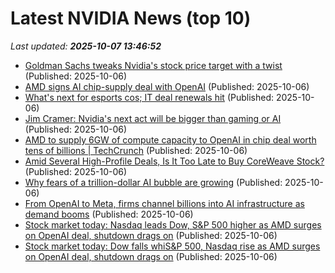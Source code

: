 # Latest NVIDIA News (top 10)
_Last updated: **2025-10-07 13:46:52**_

- [Goldman Sachs tweaks Nvidia's stock price target with a twist](https://biztoc.com/x/1767ac7a51818822) (Published: 2025-10-06)
- [AMD signs AI chip-supply deal with OpenAI](https://www.rte.ie/news/business/2025/1006/1537105-amd-signs-ai-chip-supply-deal-with-openai/) (Published: 2025-10-06)
- [What's next for esports cos; IT deal renewals hit](https://economictimes.indiatimes.com/tech/newsletters/tech-top-5/whats-next-for-esports-cos-it-deal-renewals-hit/articleshow/124341316.cms) (Published: 2025-10-06)
- [Jim Cramer: Nvidia's next act will be bigger than gaming or AI](https://biztoc.com/x/578c6efa605d1812) (Published: 2025-10-06)
- [AMD to supply 6GW of compute capacity to OpenAI in chip deal worth tens of billions | TechCrunch](https://techcrunch.com/2025/10/06/amd-to-supply-6gw-of-compute-capacity-to-openai-in-chip-deal-worth-tens-of-billions/) (Published: 2025-10-06)
- [Amid Several High-Profile Deals, Is It Too Late to Buy CoreWeave Stock?](https://biztoc.com/x/836261d621076c1e) (Published: 2025-10-06)
- [Why fears of a trillion-dollar AI bubble are growing](https://financialpost.com/investing/fears-of-trillion-dollar-ai-bubble-growing) (Published: 2025-10-06)
- [From OpenAI to Meta, firms channel billions into AI infrastructure as demand booms](https://economictimes.indiatimes.com/tech/artificial-intelligence/from-openai-to-meta-firms-channel-billions-into-ai-infrastructure-as-demand-booms/articleshow/124341531.cms) (Published: 2025-10-06)
- [Stock market today: Nasdaq leads Dow, S&P 500 higher as AMD surges on OpenAI deal, shutdown drags on](https://finance.yahoo.com/news/live/stock-market-today-nasdaq-leads-dow-sp-500-higher-as-amd-surges-on-openai-deal-shutdown-drags-on-133132602.html) (Published: 2025-10-06)
- [Stock market today: Dow falls whiS&P 500, Nasdaq rise as AMD surges on OpenAI deal, shutdown drags on](https://finance.yahoo.com/news/live/stock-market-today-dow-falls-whisp-500-nasdaq-rise-as-amd-surges-on-openai-deal-shutdown-drags-on-133132036.html) (Published: 2025-10-06)
